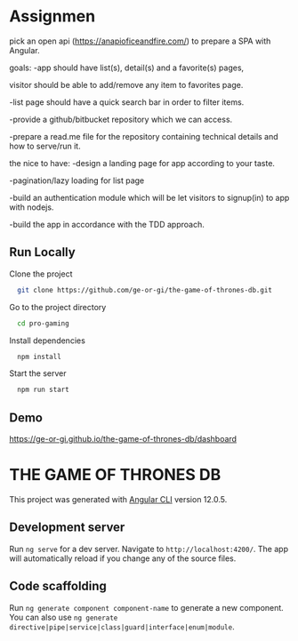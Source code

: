 # Assignmen

pick an open api
(https://anapioficeandfire.com/) to prepare a SPA with Angular.

goals:
-app should have list(s), detail(s) and a favorite(s) pages,

visitor should be able to add/remove any item to favorites page.

-list page should have a quick search bar in order to filter items.

-provide a github/bitbucket repository which we can access.

-prepare a read.me file for the repository containing technical details and how to serve/run it.

the nice to have:
-design a landing page for app according to your taste.

-pagination/lazy loading for list page

-build an authentication module which will be let visitors to signup(in) to app with nodejs.

-build the app in accordance with the TDD approach.


## Run Locally

Clone the project

```bash
  git clone https://github.com/ge-or-gi/the-game-of-thrones-db.git
```

Go to the project directory

```bash
  cd pro-gaming
```

Install dependencies

```bash
  npm install
```

Start the server

```bash
  npm run start
```


## Demo

https://ge-or-gi.github.io/the-game-of-thrones-db/dashboard

# THE GAME OF THRONES DB

This project was generated with [Angular CLI](https://github.com/angular/angular-cli) version 12.0.5.

## Development server

Run `ng serve` for a dev server. Navigate to `http://localhost:4200/`. The app will automatically reload if you change any of the source files.

## Code scaffolding

Run `ng generate component component-name` to generate a new component. You can also use `ng generate directive|pipe|service|class|guard|interface|enum|module`.


